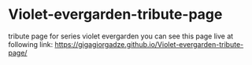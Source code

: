 # Violet-evergarden-tribute-page
tribute page for series violet evergarden
 you can see this page live at following link: 
   https://gigagiorgadze.github.io/Violet-evergarden-tribute-page/
